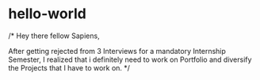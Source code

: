 # hello-world

/* Hey there fellow Sapiens,

After getting rejected from 3 Interviews for a mandatory Internship Semester, I realized that
i definitely need to work on Portfolio and diversify the Projects that I have to work on. */

